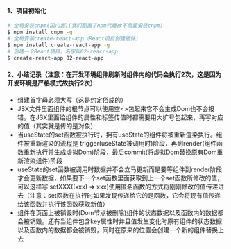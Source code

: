 #### 1、项目初始化
```bash
# 全局安装cnpm(国内源)(我们配置了npm代理故不需要安装cnpm)
$ npm install cnpm -g
# 全局安装create-react-app（React项目创建插件）
$ npm install create-react-app -g
# 创建一个React项目，名字叫02-reacr-app
$ create-react-app 02-react-app
```
#### 2、小结记录（注意：在开发环境组件刷新时组件内的代码会执行2次，这是因为开发环境是严格模式故执行2次）
  - 组建首字母必须大写（这是约定俗成的）
  - JSX文件里面组件的根节点可以使用空<>包起来它不会生成Dom也不会报错。在JSX里面给组件的属性和标签传值时都需要用大扩号包起来，再写对应的值（其实就是传的是对象）
  - 当useState的set函数被执行时，拥有useState的组件将被重新渲染执行。组件被重新渲染的流程是 trigger(useState被调用时)阶段，再到render(组件函数重新执行并生成虚拟Dom)阶段，最后commit(将虚拟Dom替换原有Dom重新渲染组件)阶段
  - useState的set函数被调用时数据并不会立马更新而是要等组件到render阶段才会更新数据，如果要下一个set函数里面获取到上一个set函数所修改的值，可以这样写 setXXX((xxx) => xxx)使用匿名函数的方式将刚刚修改的值传递进去（注意：set函数在执行时如果发现传递给它的是函数，它会将现有值传递给该函数并执行该函数获取新值）
  - 组件在页面上被销毁时(Dom节点被删除)组件的状态数据以及函数内的数据都会被销毁。还有当组件包含key属性时并且值发生变化时原有组件的状态数据以及函数内的数据都会被销毁，同时在原来的位置会创建一个新的组件替换上去